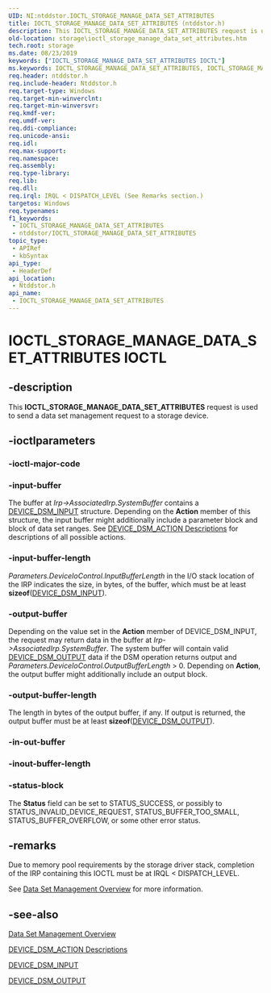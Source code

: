 ```yaml
---
UID: NI:ntddstor.IOCTL_STORAGE_MANAGE_DATA_SET_ATTRIBUTES
title: IOCTL_STORAGE_MANAGE_DATA_SET_ATTRIBUTES (ntddstor.h)
description: This IOCTL_STORAGE_MANAGE_DATA_SET_ATTRIBUTES request is used to send a data set management request to a storage device.
old-location: storage\ioctl_storage_manage_data_set_attributes.htm
tech.root: storage
ms.date: 08/23/2019
keywords: ["IOCTL_STORAGE_MANAGE_DATA_SET_ATTRIBUTES IOCTL"]
ms.keywords: IOCTL_STORAGE_MANAGE_DATA_SET_ATTRIBUTES, IOCTL_STORAGE_MANAGE_DATA_SET_ATTRIBUTES control, IOCTL_STORAGE_MANAGE_DATA_SET_ATTRIBUTES control code [Storage Devices], k307_99edaea9-af25-4aba-ba16-0758c63252b6.xml, ntddstor/IOCTL_STORAGE_MANAGE_DATA_SET_ATTRIBUTES, storage.ioctl_storage_manage_data_set_attributes
req.header: ntddstor.h
req.include-header: Ntddstor.h
req.target-type: Windows
req.target-min-winverclnt: 
req.target-min-winversvr: 
req.kmdf-ver: 
req.umdf-ver: 
req.ddi-compliance: 
req.unicode-ansi: 
req.idl: 
req.max-support: 
req.namespace: 
req.assembly: 
req.type-library: 
req.lib: 
req.dll: 
req.irql: IRQL < DISPATCH_LEVEL (See Remarks section.)
targetos: Windows
req.typenames: 
f1_keywords:
 - IOCTL_STORAGE_MANAGE_DATA_SET_ATTRIBUTES
 - ntddstor/IOCTL_STORAGE_MANAGE_DATA_SET_ATTRIBUTES
topic_type:
 - APIRef
 - kbSyntax
api_type:
 - HeaderDef
api_location:
 - Ntddstor.h
api_name:
 - IOCTL_STORAGE_MANAGE_DATA_SET_ATTRIBUTES
---
```


# IOCTL_STORAGE_MANAGE_DATA_SET_ATTRIBUTES IOCTL

## -description

This **IOCTL_STORAGE_MANAGE_DATA_SET_ATTRIBUTES** request is used to send a data set management request to a storage device.

## -ioctlparameters

### -ioctl-major-code

### -input-buffer

The buffer at *Irp->AssociatedIrp.SystemBuffer* contains a [DEVICE_DSM_INPUT](./ns-ntddstor-_device_manage_data_set_attributes.md) structure. Depending on the **Action** member of this structure, the input buffer might additionally include a parameter block and block of data set ranges. See [DEVICE_DSM_ACTION Descriptions](/windows-hardware/drivers/storage/device-dsm-action-descriptions) for descriptions of all possible actions.

### -input-buffer-length

*Parameters.DeviceIoControl.InputBufferLength* in the I/O stack location of the IRP indicates the size, in bytes, of the buffer, which must be at least **sizeof**([DEVICE_DSM_INPUT](./ns-ntddstor-_device_manage_data_set_attributes.md)).

### -output-buffer

Depending on the value set in the **Action** member of DEVICE_DSM_INPUT, the request may return data in the buffer at *Irp->AssociatedIrp.SystemBuffer*. The system buffer will contain valid [DEVICE_DSM_OUTPUT](./ns-ntddstor-_device_manage_data_set_attributes_output.md) data if the DSM operation returns output and *Parameters.DeviceIoControl.OutputBufferLength* > 0. Depending on **Action**, the output buffer might additionally include an output block.

### -output-buffer-length

The length in bytes of the output buffer, if any. If output is returned, the output buffer must be at least **sizeof**([DEVICE_DSM_OUTPUT](./ns-ntddstor-_device_manage_data_set_attributes_output.md)).

### -in-out-buffer

### -inout-buffer-length

### -status-block

The **Status** field can be set to STATUS_SUCCESS, or possibly to STATUS_INVALID_DEVICE_REQUEST, STATUS_BUFFER_TOO_SMALL, STATUS_BUFFER_OVERFLOW, or some other error status.

## -remarks

Due to memory pool requirements by the storage driver stack, completion of the IRP containing this IOCTL must be at IRQL < DISPATCH_LEVEL.

See [Data Set Management Overview](/windows-hardware/drivers/storage/data-set-management-overview) for more information.

## -see-also

[Data Set Management Overview](/windows-hardware/drivers/storage/data-set-management-overview)

[DEVICE_DSM_ACTION Descriptions](/windows-hardware/drivers/storage/device-dsm-action-descriptions)

[DEVICE_DSM_INPUT](./ns-ntddstor-_device_manage_data_set_attributes.md)

[DEVICE_DSM_OUTPUT](./ns-ntddstor-_device_manage_data_set_attributes_output.md)
